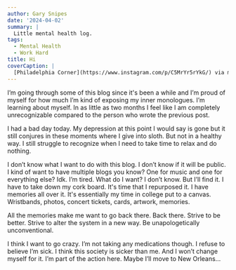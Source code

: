 ```yaml
---
author: Gary Snipes
date: '2024-04-02'
summary: |
  Little mental health log. 
tags: 
  - Mental Health
  - Work Hard
title: Hi
coverCaption: |
  [Philadelphia Corner](https://www.instagram.com/p/C5MrYr5rYkG/) via my IG
---
```


I’m going through some of this blog since it's been a while and I’m proud of myself for how much I’m kind of exposing my inner monologues. I’m learning about myself. In as little as two months I feel like I am completely unrecognizable compared to the person who wrote the previous post. 

I had a bad day today. My depression at this point I would say is gone but it still conjures in these moments where I give into sloth. But not in a healthy way. I still struggle to recognize when I need to take time to relax and do nothing. 

I don’t know what I want to do with this blog. I don’t know if it will be public. I kind of want to have multiple blogs you know? One for music and one for everything else? Idk. I’m tired. What do I want? I don’t know. But I’ll find it. I have to take down my cork board. It's time that I repurposed it. I have memories all over it. It's essentially my time in college put to a canvas.	 Wristbands, photos, concert tickets, cards, artwork, memories. 

All the memories make me want to go back there. Back there. Strive to be better. Strive to alter the system in a new way. Be unapologetically unconventional.

I think I want to go crazy. I’m not taking any medications though. I refuse to believe I’m sick. I think this society is sicker than me. And I won’t change myself for it. I’m part of the action here. Maybe I’ll move to New Orleans…

